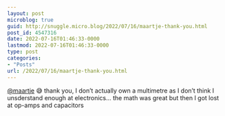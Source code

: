 ```yaml
---
layout: post
microblog: true
guid: http://snuggle.micro.blog/2022/07/16/maartje-thank-you.html
post_id: 4547316
date: 2022-07-16T01:46:33-0000
lastmod: 2022-07-16T01:46:33-0000
type: post
categories:
- "Posts"
url: /2022/07/16/maartje-thank-you.html
---
```

<p><span class="h-card" translate="no"><a href="https://blahaj.social/@maartje" class="u-url mention">@<span>maartje</span></a></span> 😅 thank you, I don’t actually own a multimetre as I don’t think I unsderstand enough at electronics… the math was great but then I got lost at op-amps and capacitors</p>
